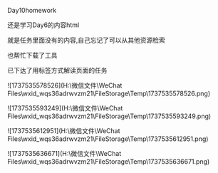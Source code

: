 Day10homework

还是学习Day6的内容html

就是任务里面没有的内容,自己忘记了可以从其他资源检索

也帮忙下载了工具

已下达了用标签方式解读页面的任务

![1737535578526](H:\微信文件\WeChat Files\wxid_wqs36adrwvzm21\FileStorage\Temp\1737535578526.png)

![1737535593249](H:\微信文件\WeChat Files\wxid_wqs36adrwvzm21\FileStorage\Temp\1737535593249.png)

![1737535612951](H:\微信文件\WeChat Files\wxid_wqs36adrwvzm21\FileStorage\Temp\1737535612951.png)

![1737535636671](H:\微信文件\WeChat Files\wxid_wqs36adrwvzm21\FileStorage\Temp\1737535636671.png)